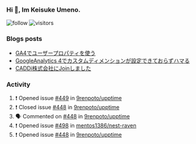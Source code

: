 ### Hi 👋, Im Keisuke Umeno.

<!--
**9renpoto/9renpoto** is a ✨ _special_ ✨ repository because its `README.md` (this file) appears on your GitHub profile.

Here are some ideas to get you started:

- 🔭 I’m currently working on ...
- 🌱 I’m currently learning ...
- 👯 I’m looking to collaborate on ...
- 🤔 I’m looking for help with ...
- 💬 Ask me about ...
- 📫 How to reach me: ...
- 😄 Pronouns: ...
- ⚡ Fun fact: ...
-->

![follow](https://img.shields.io/github/followers/9renpoto?label=Follow&style=social)
![visitors](https://komarev.com/ghpvc/?username=9renpoto&label=Profile%20views&color=0e75b6&style=flat)

### Blogs posts

<!-- BLOG-POST-LIST:START -->
- [GA4でユーザープロパティを使う](https://9renpoto.dev/2021/02/21/google-analytics-4-user-properties/)
- [GoogleAnalytics 4でカスタムディメンションが設定できておらずハマる](https://9renpoto.dev/2021/02/13/google-analytics-4/)
- [CADDi株式会社にJoinしました](https://9renpoto.dev/2020/12/05/join/)
<!-- BLOG-POST-LIST:END -->

### Activity

<!--START_SECTION:activity-->
1. ❗️ Opened issue [#449](https://github.com/9renpoto/upptime/issues/449) in [9renpoto/upptime](https://github.com/9renpoto/upptime)
2. ❗️ Closed issue [#448](https://github.com/9renpoto/upptime/issues/448) in [9renpoto/upptime](https://github.com/9renpoto/upptime)
3. 🗣 Commented on [#448](https://github.com/9renpoto/upptime/issues/448) in [9renpoto/upptime](https://github.com/9renpoto/upptime)
4. ❗️ Opened issue [#498](https://github.com/mentos1386/nest-raven/issues/498) in [mentos1386/nest-raven](https://github.com/mentos1386/nest-raven)
5. ❗️ Opened issue [#448](https://github.com/9renpoto/upptime/issues/448) in [9renpoto/upptime](https://github.com/9renpoto/upptime)
<!--END_SECTION:activity-->

<!--START_SECTION:waka-->
<!--END_SECTION:waka-->
